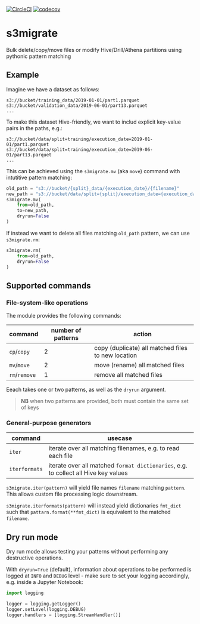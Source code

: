 [![CircleCI](https://circleci.com/gh/octoenergy/s3migrate.svg?style=svg)](https://circleci.com/gh/octoenergy/s3migrate)
[![codecov](https://codecov.io/gh/octoenergy/s3migrate/branch/master/graph/badge.svg)](https://codecov.io/gh/octoenergy/s3migrate)

# s3migrate
Bulk delete/copy/move files or modify Hive/Drill/Athena partitions using pythonic pattern matching 

## Example

Imagine we have a dataset as follows:
```
s3://bucket/training_data/2019-01-01/part1.parquet 
s3://bucket/validation_data/2019-06-01/part13.parquet
... 
```

To make this dataset Hive-friendly, we want to includ explicit key-value pairs in the paths, e.g.:
```
s3://bucket/data/split=training/execution_date=2019-01-01/part1.parquet
s3://bucket/data/split=training/execution_date=2019-06-01/part13.parquet
...
```

This can be achieved using the `s3migrate.mv` (aka `move`) command with intutitive pattern matching:

```python
old_path = "s3://bucket/{split}_data/{execution_date}/{filename}"
new_path = "s3://bucket/data/split={split}/execution_date={execution_date}/{filename}"
s3migrate.mv(
    from=old_path,
    to=new_path,
    dryrun=False
)
```

If instead we want to delete all files matching `old_path` pattern, we can use `s3migrate.rm`:

```python
s3migrate.rm(
    from=old_path,
    dryrun=False
)
```

## Supported commands
### File-system-like operations
The module provides the following commands:

|command|number of patterns|action|
|---|---|---|
|`cp`/`copy`|2|copy (duplicate) all matched files to new location|
|`mv`/`move`|2|move (rename) all matched files|
|`rm`/`remove`|1| remove all matched files|

Eeach takes one or two patterns, as well as the `dryrun` argument.

> **NB** when two patterns are provided, both must contain the same set of keys

### General-purpose generators
| command | usecase |
| --- | --- |
| `iter`| iterate over all matching filenames, e.g. to read each file |
| `iterformats` | iterate over all matched `format dictionaries`, e.g. to collect all Hive key values |

`s3migrate.iter(pattern)` will yield file names `filename` matching `pattern`. This allows custom file processing logic downstream.

`s3migrate.iterformats(pattern)` will instead yield dictionaries `fmt_dict` such that `pattarn.format(**fmt_dict)` is equivalent to the matched `filename`.

## Dry run mode
Dry run mode allows testing your patterns without performing any destructive operations.

With `dryrun=True` (default), information about operations to be performed is logged at `INFO` and `DEBUG` level - make sure
to set your logging accordingly, e.g. inside a Jupyter Notebook:


```python
import logging

logger = logging.getLogger()
logger.setLevel(logging.DEBUG)
logger.handlers = [logging.StreamHandler()]
```
